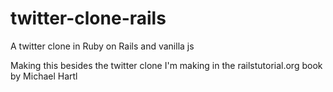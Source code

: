 # twitter-clone-rails
A twitter clone in Ruby on Rails and vanilla js

Making this besides the twitter clone I'm making in the railstutorial.org book by Michael Hartl
